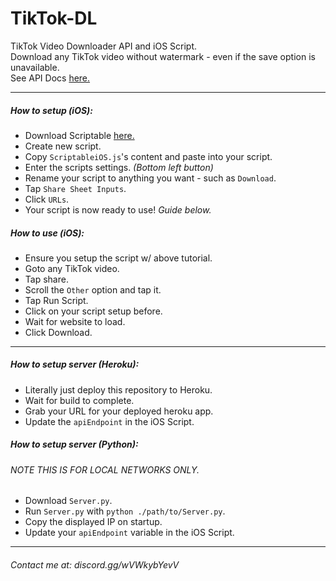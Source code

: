 # TikTok-DL
TikTok Video Downloader API and iOS Script. <br>
Download any TikTok video without watermark - even if the save option is unavailable. <br>
See API Docs <a href=t774.herokuapp.com/api/docs>here.</a>
<hr>

##### <b>How to setup (iOS):</b>
* Download Scriptable <a href=https://apps.apple.com/us/app/scriptable/id1405459188>here.</a>
* Create new script.
* Copy `ScriptableiOS.js`'s content and paste into your script.
* Enter the scripts settings. *(Bottom left button)*
* Rename your script to anything you want - such as `Download`.
* Tap `Share Sheet Inputs`.
* Click `URLs`.
* Your script is now ready to use! *Guide below.*

##### <b>How to use (iOS):</b>
* Ensure you setup the script w/ above tutorial.
* Goto any TikTok video.
* Tap share.
* Scroll the `Other` option and tap it.
* Tap Run Script.
* Click on your script setup before.
* Wait for website to load.
* Click Download.
<hr>

##### <b>How to setup server (Heroku):</b>
* Literally just deploy this repository to Heroku.
* Wait for build to complete.
* Grab your URL for your deployed heroku app.
* Update the `apiEndpoint` in the iOS Script.

##### <b>How to setup server (Python):</b>
###### *NOTE THIS IS FOR LOCAL NETWORKS ONLY*.
* Download `Server.py`.
* Run `Server.py` with `python ./path/to/Server.py`.
* Copy the displayed IP on startup.
* Update your `apiEndpoint` variable in the iOS Script.
<hr>

###### Contact me at: discord.gg/wVWkybYevV 
